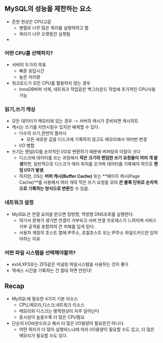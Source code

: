 ## MySQL의 성능을 제한하는 요소

- 흔한 현상은 CPU고갈
  - 병렬로 너무 많은 쿼리를 실행하려고 함
  - 쿼리가 너무 오랫동안 실행됨
-

### 어떤 CPU를 선택하지?

- 서버의 두가지 목표
  - 빠른 응답시간
  - 높은 처리량
- 워크로드가 모든 CPU를 활용하지 않는 경우
  - InnoDB버퍼 삭제, 네트워크 작업같은 백그라운드 작업에 추가적인 CPU사용 가능

### 읽기,쓰기 캐싱

- 모든 데이터가 메모리에 있는 경우 -> 서버의 캐시가 준비되면 캐시히트
- 캐시는 쓰기를 지연시킬수 있지만 배제할 수 있다.
  - 다수의 쓰기,한번의 플러시
    - 모든 새로운 값을 디스크에 기록하지 않고도 메모리에서 여러번 변경
  - I/O 병합
- 쓰기는 랜덤I/O를 순차적인 I/O로 변환하기 때문에 버퍼링의 이점이 크다
  - 디스크에 데이터를 쓰는 과정에서 **작은 크기의 랜덤한 쓰기 요청들이 여러 개 발생**하면, 일반적으로 디스크가 여러 위치를 오가며 데이터를 기록해야 하므로 **랜덤 I/O가 발생**.
  - 하지만, OS는 **버퍼 캐시(Buffer Cache)** 또는 **페이지 캐시(Page Cache)**를 사용해서 여러 개의 작은 쓰기 요청을 모아 **큰 블록 단위로 순차적으로 기록하는 방식으로 변환**할 수 있음.

### 네트워크 설정

- MySQL은 연결 요처을 받으면 정방향, 역방향 DNS조회를 실행한다.
  - 여기서 문제가 생기면 연결이 거부되고 서버 연결 프로세스가 느려지며 서비스 거부 공격을 포함하여 큰 피해를 입게 된다.
  - 사용자 계정의 호스트 열에 IP주소, 로컬호스트 또는 IP주소 와일드카드만 있어야하는 이유

### 어떤 파일 시스템을 선택해야할까?

- ext4,XFS또는 ZFS같은 저널링 파일시스템을 사용하는 것이 좋다
- 엑세스 시간을 기록하는 건 절대 하면 안된다!

## Recap

- MySQL에 필요한 4가지 기본 리소스
  - CPU,메모리,디스크,네트워크 리소스
  - 메모리와 디스크는 병목현상이 자주 일어난다
  - 동시성이 높을수록 더 많은 CPU필요
- 단순히 I/O바운드라고 해서 더 많은 I/O용량이 필요한건 아니다.
  - 어떤 쿼리가 더 많이 실행되느냐에 따라 I/O용량이 필요할 수도 있고, 더 많은 메모리가 필요할 수도 있다.
